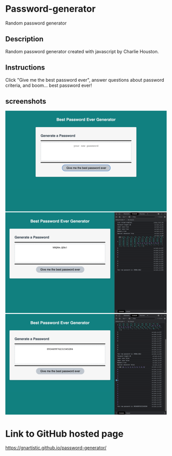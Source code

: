 # Password-generator
Random password generator


## Description
Random password generator created with javascript by Charlie Houston.


## Instructions
Click "Give me the best password ever", answer questions about password criteria, and boom... best password ever!


## screenshots
![screenshot 1](/screenshots/Screen%20Shot%202022-05-14%20at%2012.23.11%20AM.png)
![sreenshot 2](/screenshots/Screen%20Shot%202022-05-14%20at%2012.25.17%20AM.png)
![screenshot 3](/screenshots/Screen%20Shot%202022-05-14%20at%2012.25.48%20AM.png)


# Link to GitHub hosted page
https://gnartistic.github.io/password-generator/